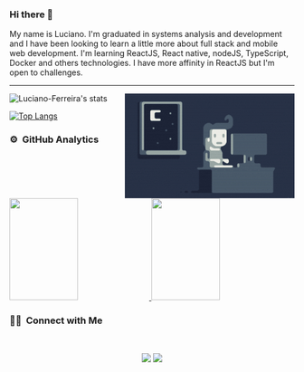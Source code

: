### Hi there 👋

My name is Luciano.
I'm graduated in systems analysis and development and I have been looking to learn a little more about full stack and mobile web development. I'm learning ReactJS, React native, nodeJS, TypeScript, Docker and others technologies. I have more affinity in ReactJS but I'm open to challenges.

---

<img alt="Night Coding" src="https://raw.githubusercontent.com/AVS1508/AVS1508/master/assets/Night-Coding.gif" align="right"/>

![Luciano-Ferreira's stats](https://github-readme-stats.vercel.app/api?username=luciano-ferreira&show_icons=true)

[![Top Langs](https://github-readme-stats.vercel.app/api/top-langs/?username=luciano-ferreira&hide=c%23,html,javascript)](https://github.com/anuraghazra/github-readme-stats)

### ⚙️ &nbsp;GitHub Analytics

<p>
  <a href="https://github.com/luciano-ferreira">
    <img height="180em" width="49%" margin-right="20px" src="https://github-readme-stats-eight-theta.vercel.app/api?username=luciano-ferreira&show_icons=true&theme=react&include_all_commits=true&count_private=false"/>
    <img height="180em" width="49%" src="https://github-readme-stats-eight-theta.vercel.app/api/top-langs/?username=luciano-ferreira&hide=c%23&layout=compact&langs_count=8&theme=react"/>
  </a>
</p>


### 🤝🏻 &nbsp;Connect with Me
<br />
<p align="center">
<a href="https://linkedin.com/in/lucianof-silva"><img src="https://img.shields.io/badge/-Luciano%20Silva%20-0077B5?style=flat-square&logo=Linkedin&logoColor=white"/></a>
<a href="mailto:luciano2023silva@gmail.com"><img src="https://img.shields.io/badge/-Luciano%20Silva-D14836?style=flat-square&logo=Gmail&logoColor=white"/></a>
</p>


<!--
**Luciano-Ferreira/Luciano-Ferreira** is a ✨ _special_ ✨ repository because its `README.md` (this file) appears on your GitHub profile.

Here are some ideas to get you started:

- 🔭 I’m currently working on ...
- 🌱 I’m currently learning ...
- 👯 I’m looking to collaborate on ...
- 🤔 I’m looking for help with ...
- 💬 Ask me about ...
- 📫 How to reach me: ...
- 😄 Pronouns: ...
- ⚡ Fun fact: ...
-->
